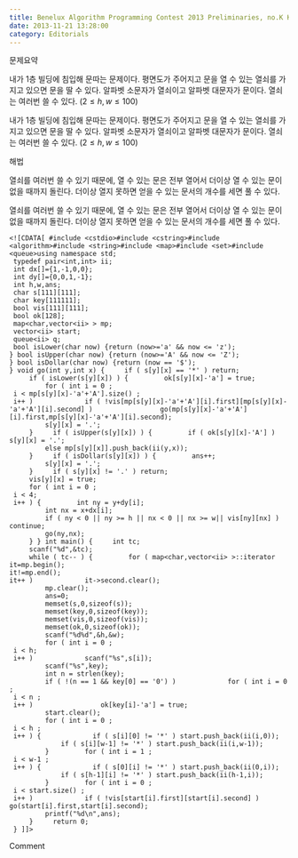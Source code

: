 ```yaml
---
title: Benelux Algorithm Programming Contest 2013 Preliminaries, no.K Keys
date: 2013-11-21 13:28:00
category: Editorials
---
```


문제요약

내가 1층 빌딩에 침입해 문따는 문제이다. 평면도가 주어지고 문을 열 수 있는 열쇠를 가지고 있으면 문을 딸 수 있다. 알파벳 소문자가 열쇠이고 알파벳 대문자가 문이다. 열쇠는 여러번 쓸 수 있다. $(2\leq{}h,w\leq{}100)$

내가 1층 빌딩에 침입해 문따는 문제이다. 평면도가 주어지고 문을 열 수 있는 열쇠를 가지고 있으면 문을 딸 수 있다. 알파벳 소문자가 열쇠이고 알파벳 대문자가 문이다. 열쇠는 여러번 쓸 수 있다. $(2\leq{}h,w\leq{}100)$









해법

열쇠를 여러번 쓸 수 있기 때문에, 열 수 있는 문은 전부 열어서 더이상 열 수 있는 문이 없을 때까지 돌린다. 더이상 열지 못하면 얻을 수 있는 문서의 개수를 세면 풀 수 있다. 

열쇠를 여러번 쓸 수 있기 때문에, 열 수 있는 문은 전부 열어서 더이상 열 수 있는 문이 없을 때까지 돌린다. 더이상 열지 못하면 얻을 수 있는 문서의 개수를 세면 풀 수 있다. 






```
<![CDATA[ #include <cstdio>#include <cstring>#include <algorithm>#include <string>#include <map>#include <set>#include <queue>using namespace std;
 typedef pair<int,int> ii;
 int dx[]={1,-1,0,0};
 int dy[]={0,0,1,-1};
 int h,w,ans;
 char s[111][111];
 char key[111111];
 bool vis[111][111];
 bool ok[128];
 map<char,vector<ii> > mp;
 vector<ii> start;
 queue<ii> q;
 bool isLower(char now) {return (now>='a' && now <= 'z');
} bool isUpper(char now) {return (now>='A' && now <= 'Z');
} bool isDollar(char now) {return (now == '$');
} void go(int y,int x) {     if ( s[y][x] == '*' ) return;
     if ( isLower(s[y][x]) ) {         ok[s[y][x]-'a'] = true;
         for ( int i = 0 ;
 i < mp[s[y][x]-'a'+'A'].size() ;
 i++ )             if ( !vis[mp[s[y][x]-'a'+'A'][i].first][mp[s[y][x]-'a'+'A'][i].second] )                 go(mp[s[y][x]-'a'+'A'][i].first,mp[s[y][x]-'a'+'A'][i].second);
         s[y][x] = '.';
     }     if ( isUpper(s[y][x]) ) {         if ( ok[s[y][x]-'A'] ) s[y][x] = '.';
         else mp[s[y][x]].push_back(ii(y,x));
     }     if ( isDollar(s[y][x]) ) {         ans++;
         s[y][x] = '.';
     }     if ( s[y][x] != '.' ) return;
     vis[y][x] = true;
     for ( int i = 0 ;
 i < 4;
 i++ ) {         int ny = y+dy[i];
         int nx = x+dx[i];
         if ( ny < 0 || ny >= h || nx < 0 || nx >= w|| vis[ny][nx] ) continue;
         go(ny,nx);
     } } int main() {     int tc;
     scanf("%d",&tc);
     while ( tc-- ) {         for ( map<char,vector<ii> >::iterator it=mp.begin();
it!=mp.end();
it++ )             it->second.clear();
         mp.clear();
         ans=0;
         memset(s,0,sizeof(s));
         memset(key,0,sizeof(key));
         memset(vis,0,sizeof(vis));
         memset(ok,0,sizeof(ok));
         scanf("%d%d",&h,&w);
         for ( int i = 0 ;
 i < h;
 i++ )             scanf("%s",s[i]);
         scanf("%s",key);
         int n = strlen(key);
         if ( !(n == 1 && key[0] == '0') )             for ( int i = 0 ;
 i < n ;
 i++ )                 ok[key[i]-'a'] = true;
         start.clear();
         for ( int i = 0 ;
 i < h ;
 i++ ) {             if ( s[i][0] != '*' ) start.push_back(ii(i,0));
             if ( s[i][w-1] != '*' ) start.push_back(ii(i,w-1));
         }         for ( int i = 1 ;
 i < w-1 ;
 i++ ) {             if ( s[0][i] != '*' ) start.push_back(ii(0,i));
             if ( s[h-1][i] != '*' ) start.push_back(ii(h-1,i));
         }         for ( int i = 0 ;
 i < start.size() ;
 i++ )             if ( !vis[start[i].first][start[i].second] )                 go(start[i].first,start[i].second);
         printf("%d\n",ans);
     }     return 0;
 } ]]>
```
Comment

